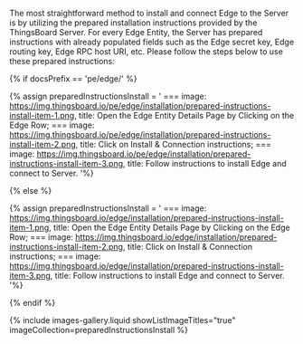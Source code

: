 The most straightforward method to install and connect Edge to the Server is by utilizing the prepared installation instructions provided by the ThingsBoard Server.
For every Edge Entity, the Server has prepared instructions with already populated fields such as the Edge secret key, Edge routing key, Edge RPC host URI, etc.
Please follow the steps below to use these prepared instructions:


{% if docsPrefix == 'pe/edge/' %}

{% assign preparedInstructionsInstall = '
    ===
        image: https://img.thingsboard.io/pe/edge/installation/prepared-instructions-install-item-1.png,
        title: Open the Edge Entity Details Page by Clicking on the Edge Row;
    ===
        image: https://img.thingsboard.io/pe/edge/installation/prepared-instructions-install-item-2.png,
        title: Click on Install & Connection instructions;
    ===
        image: https://img.thingsboard.io/pe/edge/installation/prepared-instructions-install-item-3.png,
        title: Follow instructions to install Edge and connect to Server.
'%}

{% else %}

{% assign preparedInstructionsInstall = '
    ===
        image: https://img.thingsboard.io/edge/installation/prepared-instructions-install-item-1.png,
        title: Open the Edge Entity Details Page by Clicking on the Edge Row;
    ===
        image: https://img.thingsboard.io/edge/installation/prepared-instructions-install-item-2.png,
        title: Click on Install & Connection instructions;
    ===
        image: https://img.thingsboard.io/edge/installation/prepared-instructions-install-item-3.png,
        title: Follow instructions to install Edge and connect to Server.
'%}

{% endif %}

{% include images-gallery.liquid showListImageTitles="true" imageCollection=preparedInstructionsInstall %}